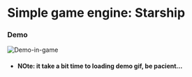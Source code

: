 # Simple game engine: Starship

### Demo

![Demo-in-game](https://github.com/guilhermevialle/Starship-javascript/blob/main/rec/ezgif.com-gif-maker.gif?raw=true)

- #### NOte: it take a bit time to loading demo gif, be pacient...
